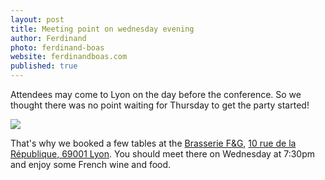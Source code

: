 ```yaml
---
layout: post
title: Meeting point on wednesday evening
author: Ferdinand
photo: ferdinand-boas
website: ferdinandboas.com
published: true
---
```


Attendees may come to Lyon on the day before the conference. So we thought there was no point waiting for Thursday to get the party started!

<img src="http://www.fandg-restaurant.com/fandg/images/ban_2.jpg" class="blog-thumb">

That's why we booked a few tables at the [Brasserie F&G](http://www.fandg-restaurant.com/), [10 rue de la République, 69001 Lyon](http://goo.gl/maps/geADY). You should meet there on Wednesday at 7:30pm and enjoy some French wine and food.